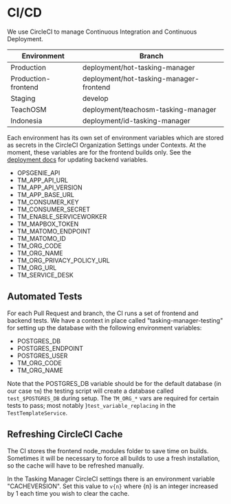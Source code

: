 # CI/CD

We use CircleCI to manage Continuous Integration and Continuous Deployment.

| **Environment**     | **Branch**                              |
|---------------------|-----------------------------------------|
| Production          | deployment/hot-tasking-manager          |
| Production-frontend | deployment/hot-tasking-manager-frontend |
| Staging             | develop                                 |
| TeachOSM            | deployment/teachosm-tasking-manager     |
| Indonesia           | deployment/id-tasking-manager           |

Each environment has its own set of environment variables which are stored as secrets in the CircleCI Organization Settings under Contexts. At the moment, these variables are for the frontend builds only. See the [deployment docs](deployment.md) for updating backend variables.

- OPSGENIE_API
- TM_APP_API_URL
- TM_APP_API_VERSION
- TM_APP_BASE_URL
- TM_CONSUMER_KEY
- TM_CONSUMER_SECRET
- TM_ENABLE_SERVICEWORKER
- TM_MAPBOX_TOKEN
- TM_MATOMO_ENDPOINT
- TM_MATOMO_ID
- TM_ORG_CODE
- TM_ORG_NAME
- TM_ORG_PRIVACY_POLICY_URL
- TM_ORG_URL
- TM_SERVICE_DESK

## Automated Tests

For each Pull Request and branch, the CI runs a set of frontend and backend tests. We have a context in place called "tasking-manager-testing" for setting up the database with the following environment variables:

- POSTGRES_DB
- POSTGRES_ENDPOINT
- POSTGRES_USER
- TM_ORG_CODE
- TM_ORG_NAME

Note that the POSTGRES_DB variable should be for the default database (in our case `tm`) the testing script will create a database called `test_$POSTGRES_DB` during setup.
The `TM_ORG_*` vars are required for certain tests to pass; most notably )`test_variable_replacing` in the `TestTemplateService`.

## Refreshing CircleCI Cache

The CI stores the frontend node_modules folder to save time on builds. Sometimes it will be necessary to force all builds to use a fresh installation, so the cache will have to be refreshed manually.

In the Tasking Manager CircleCI settings there is an environment variable "CACHEVERSION". Set this value to `v{n}` where {n} is an integer increased by 1 each time you wish to clear the cache.
